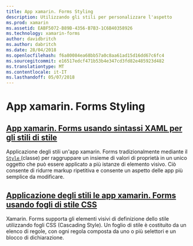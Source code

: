 ```yaml
---
title: App xamarin. Forms Styling
description: Utilizzando gli stili per personalizzare l'aspetto
ms.prod: xamarin
ms.assetid: EABF5072-B89B-4356-B7B3-1C6B40358926
ms.technology: xamarin-forms
author: davidbritch
ms.author: dabritch
ms.date: 28/04/2018
ms.openlocfilehash: f6a80084ea68bb57a0c8aa61ad15d16dd67c6fc4
ms.sourcegitcommit: e16517edcf471b53b4e347cd3fd82e485923d482
ms.translationtype: MT
ms.contentlocale: it-IT
ms.lasthandoff: 05/07/2018
---
```

# <a name="styling-xamarinforms-apps"></a>App xamarin. Forms Styling

## <a name="styling-xamarinforms-apps-using-xaml-stylesxamlindexmd"></a>[App xamarin. Forms usando sintassi XAML per gli stili di stile](xaml/index.md)

Applicazione degli stili un'app xamarin. Forms tradizionalmente mediante il [ `Style` ](https://developer.xamarin.com/api/type/Xamarin.Forms.Style/) (classe) per raggruppare un insieme di valori di proprietà in un unico oggetto che può essere applicato a più istanze di elemento visivo. Ciò consente di ridurre markup ripetitiva e consente un aspetto delle app più semplice da modificare.

## <a name="styling-xamarinforms-apps-using-cascading-style-sheetscssindexmd"></a>[Applicazione degli stili le app xamarin. Forms usando fogli di stile CSS](css/index.md)

Xamarin. Forms supporta gli elementi visivi di definizione dello stile utilizzando fogli CSS (Cascading Style). Un foglio di stile è costituito da un elenco di regole, con ogni regola composta da uno o più selettori e un blocco di dichiarazione.
